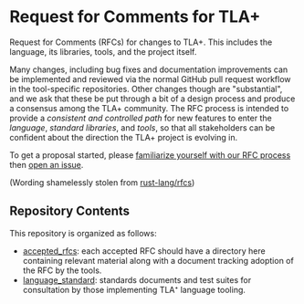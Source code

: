 # Request for Comments for TLA+

Request for Comments (RFCs) for changes to TLA+.
This includes the language, its libraries, tools, and the project itself.

Many changes, including bug fixes and documentation improvements can be implemented and reviewed via the normal GitHub pull request workflow in the tool-specific repositories.
Other changes though are "substantial", and we ask that these be put through a bit of a design process and produce a consensus among the TLA+ community.
The RFC process is intended to provide a *consistent and controlled path* for new features to enter the *language*, *standard libraries*, and *tools*, so that all stakeholders can be confident about the direction the TLA+ project is evolving in.

To get a proposal started, please [familiarize yourself with our RFC process](https://github.com/tlaplus/rfcs/issues/21) then [open an issue](https://github.com/tlaplus/rfcs/issues).

(Wording shamelessly stolen from [rust-lang/rfcs](https://github.com/rust-lang/rfcs))

## Repository Contents

This repository is organized as follows:
- [accepted_rfcs](accepted_rfcs): each accepted RFC should have a directory here containing relevant material along with a document tracking adoption of the RFC by the tools.
- [language_standard](language_standard): standards documents and test suites for consultation by those implementing TLA⁺ language tooling.

